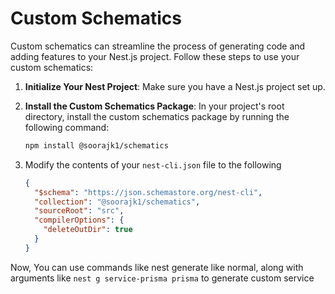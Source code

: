 # Custom Schematics

Custom schematics can streamline the process of generating code and adding features to your Nest.js project. Follow these steps to use your custom schematics:

1. **Initialize Your Nest Project**: Make sure you have a Nest.js project set up.

2. **Install the Custom Schematics Package**: In your project's root directory, install the custom schematics package by running the following command:

   ```sh
   npm install @soorajk1/schematics
   ```

3. Modify the contents of your `nest-cli.json` file to the following

   ```json
   {
     "$schema": "https://json.schemastore.org/nest-cli",
     "collection": "@soorajk1/schematics",
     "sourceRoot": "src",
     "compilerOptions": {
       "deleteOutDir": true
     }
   }
   ```

Now, You can use commands like nest generate like normal, along with arguments like `nest g service-prisma prisma` to generate custom service
